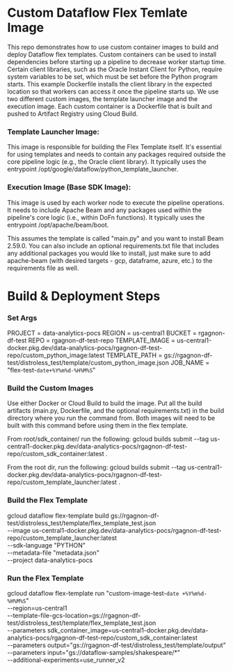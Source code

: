 # Custom Dataflow Flex Temlate Image
This repo demonstrates how to use custom container images to build and deploy Dataflow flex templates. Custom containers can be used to install dependencies before starting up a pipeline to decrease worker startup time. Certain client libraries, such as the Oracle Instant Client for Python, require system variables to be set, which must be set before the Python program starts. This example Dockerfile installs the client library in the expected location so that workers can access it once the pipeline starts up. We use two different custom images, the template launcher image and the execution image. Each custom container is a Dockerfile that is built and pushed to Artifact Registry using Cloud Build.

### Template Launcher Image: 
This image is responsible for building the Flex Template itself. It's essential for using templates and needs to contain any packages required outside the core pipeline logic (e.g., the Oracle client library). It typically uses the entrypoint /opt/google/dataflow/python_template_launcher.

### Execution Image (Base SDK Image):
This image is used by each worker node to execute the pipeline operations. It needs to include Apache Beam and any packages used within the pipeline's core logic (i.e., within DoFn functions). It typically uses the entrypoint /opt/apache/beam/boot.

This assumes the template is called "main.py" and you want to install Beam 2.59.0. You can also include an optional requirements.txt file that includes any additional packages you would like to install, just make sure to add apache-beam (with desired targets - gcp, dataframe, azure, etc.) to the requirements file as well.

# Build & Deployment Steps
### Set Args
PROJECT = data-analytics-pocs
REGION = us-central1
BUCKET = rgagnon-df-test
REPO = rgagnon-df-test-repo
TEMPLATE_IMAGE = us-central1-docker.pkg.dev/data-analytics-pocs/rgagnon-df-test-repo/custom_python_image:latest
TEMPLATE_PATH = gs://rgagnon-df-test/distroless_test/template/custom_python_image.json
JOB_NAME = "flex-test-`date+%Y%m%d-%H%M%S`"

### Build the Custom Images
Use either Docker or Cloud Build to build the image. Put all the build artifacts (main.py, Dockerfile, and the optional requirements.txt) in the build directory where you run the command from. Both images will need to be built with this command before using them in the flex template.

From root/sdk_container/ run the following:
gcloud builds submit --tag us-central1-docker.pkg.dev/data-analytics-pocs/rgagnon-df-test-repo/custom_sdk_container:latest .

From the root dir, run the following:
gcloud builds submit --tag us-central1-docker.pkg.dev/data-analytics-pocs/rgagnon-df-test-repo/custom_template_launcher:latest .


### Build the Flex Template
gcloud dataflow flex-template build gs://rgagnon-df-test/distroless_test/template/flex_template_test.json \
   --image us-central1-docker.pkg.dev/data-analytics-pocs/rgagnon-df-test-repo/custom_template_launcher:latest \
   --sdk-language "PYTHON" \
   --metadata-file "metadata.json" \
   --project data-analytics-pocs

### Run the Flex Template
gcloud dataflow flex-template run "custom-image-test-`date +%Y%m%d-%H%M%S`" \
   --region=us-central1 \
   --template-file-gcs-location=gs://rgagnon-df-test/distroless_test/template/flex_template_test.json \
   --parameters sdk_container_image=us-central1-docker.pkg.dev/data-analytics-pocs/rgagnon-df-test-repo/custom_sdk_container:latest \
   --parameters output="gs://rgagnon-df-test/distroless_test/template/output" \
   --parameters input="gs://dataflow-samples/shakespeare/*" \
   --additional-experiments=use_runner_v2
